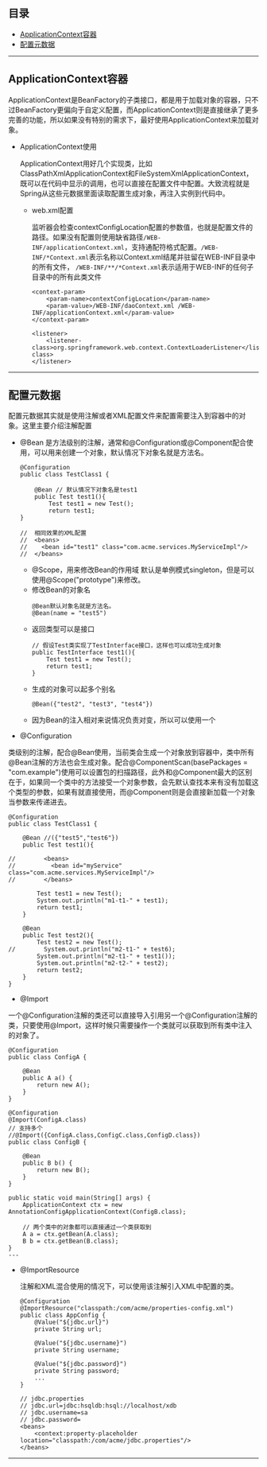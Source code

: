 
## 目录
<!-- TOC -->
- [ApplicationContext容器](#ApplicationContext容器)
- [配置元数据](#配置元数据)
<!-- /TOC -->

---
## ApplicationContext容器
ApplicationContext是BeanFactory的子类接口，都是用于加载对象的容器，只不过BeanFactory更偏向于自定义配置，而ApplicationContext则是直接继承了更多完善的功能，所以如果没有特别的需求下，最好使用ApplicationContext来加载对象。
- ApplicationContext使用

  ApplicationContext用好几个实现类，比如ClassPathXmlApplicationContext和FileSystemXmlApplicationContext，既可以在代码中显示的调用，也可以直接在配置文件中配置。大致流程就是Spring从这些元数据里面读取配置生成对象，再注入实例到代码中。
  - web.xml配置

    监听器会检查contextConfigLocation配置的参数值，也就是配置文件的路径。如果没有配置则使用缺省路径```/WEB-INF/applicationContext.xml```，支持通配符格式配置。```/WEB-INF/*Context.xml```表示名称以Context.xml结尾并驻留在WEB-INF目录中的所有文件， ```/WEB-INF/**/*Context.xml```表示适用于WEB-INF的任何子目录中的所有此类文件
    ```
    <context-param>
        <param-name>contextConfigLocation</param-name>
        <param-value>/WEB-INF/daoContext.xml /WEB-INF/applicationContext.xml</param-value>
    </context-param>

    <listener>
        <listener-class>org.springframework.web.context.ContextLoaderListener</listener-class>
    </listener>
    ```

---

## 配置元数据
配置元数据其实就是使用注解或者XML配置文件来配置需要注入到容器中的对象。这里主要介绍注解配置
- @Bean
  是方法级别的注解，通常和@Configuration或@Component配合使用，可以用来创建一个对象，默认情况下对象名就是方法名。
  ```
  @Configuration
  public class TestClass1 {

      @Bean // 默认情况下对象名是test1
      public Test test1(){
          Test test1 = new Test();
          return test1;
  }

  //  相同效果的XML配置
  //  <beans>
  //    <bean id="test1" class="com.acme.services.MyServiceImpl"/>
  //  </beans>
  ```
  - @Scope，用来修改Bean的作用域 
    默认是单例模式singleton，但是可以使用@Scope("prototype")来修改。
  - 修改Bean的对象名
    ```
    @Bean默认对象名就是方法名。
    @Bean(name = "test5")
    ```
  - 返回类型可以是接口
    ```
    // 假设Test类实现了TestInterface接口，这样也可以成功生成对象
    public TestInterface test1(){
        Test test1 = new Test();
        return test1;
    }
    ```
  - 生成的对象可以起多个别名
    ```
    @Bean({"test2", "test3", "test4"})
    ```
  - 因为Bean的注入相对来说情况负责对变，所以可以使用一个

- @Configuration

类级别的注解，配合@Bean使用，当前类会生成一个对象放到容器中，类中所有@Bean注解的方法也会生成对象。配合@ComponentScan(basePackages = "com.example")使用可以设置包的扫描路径，此外和@Component最大的区别在于，如果同一个类中的方法接受一个对象参数，会先默认查找本来有没有加载这个类型的参数，如果有就直接使用，而@Component则是会直接新加载一个对象当参数来传递进去。
```
@Configuration
public class TestClass1 {

    @Bean //({"test5","test6"})
    public Test test1(){

//        <beans>
//          <bean id="myService" class="com.acme.services.MyServiceImpl"/>
//        </beans>

        Test test1 = new Test();
        System.out.println("m1-t1-" + test1);
        return test1;
    }

    @Bean
    public Test test2(){
        Test test2 = new Test();
//        System.out.println("m2-t1-" + test6);
        System.out.println("m2-t1-" + test1());
        System.out.println("m2-t2-" + test2);
        return test2;
    }
}
```
- @Import

一个@Configuration注解的类还可以直接导入引用另一个@Configuration注解的类，只要使用@Import，这样时候只需要操作一个类就可以获取到所有类中注入的对象了。
```
@Configuration
public class ConfigA {

    @Bean
    public A a() {
        return new A();
    }
}

@Configuration
@Import(ConfigA.class)
// 支持多个
//@Import({ConfigA.class,ConfigC.class,ConfigD.class})
public class ConfigB {

    @Bean
    public B b() {
        return new B();
    }
}

public static void main(String[] args) {
    ApplicationContext ctx = new AnnotationConfigApplicationContext(ConfigB.class);

    // 两个类中的对象都可以直接通过一个类获取到
    A a = ctx.getBean(A.class);
    B b = ctx.getBean(B.class);
}
---
```

- @ImportResource

  注解和XML混合使用的情况下，可以使用该注解引入XML中配置的类。
  ```
  @Configuration
  @ImportResource("classpath:/com/acme/properties-config.xml")
  public class AppConfig {
      @Value("${jdbc.url}")
      private String url;

      @Value("${jdbc.username}")
      private String username;

      @Value("${jdbc.password}")
      private String password;
      ...
  }

  // jdbc.properties
  // jdbc.url=jdbc:hsqldb:hsql://localhost/xdb
  // jdbc.username=sa
  // jdbc.password=
  <beans>
      <context:property-placeholder location="classpath:/com/acme/jdbc.properties"/>
  </beans>
  ```

---

